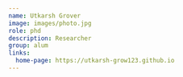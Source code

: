 ```yaml
---
name: Utkarsh Grover
image: images/photo.jpg
role: phd
description: Researcher
group: alum
links:
  home-page: https://utkarsh-grow123.github.io
---
```


